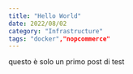 ```yaml
---
title: "Hello World"
date: 2022/08/02
category: "Infrastructure"
tags: "docker","nopcommerce"
---
```

questo è solo un primo post di test
